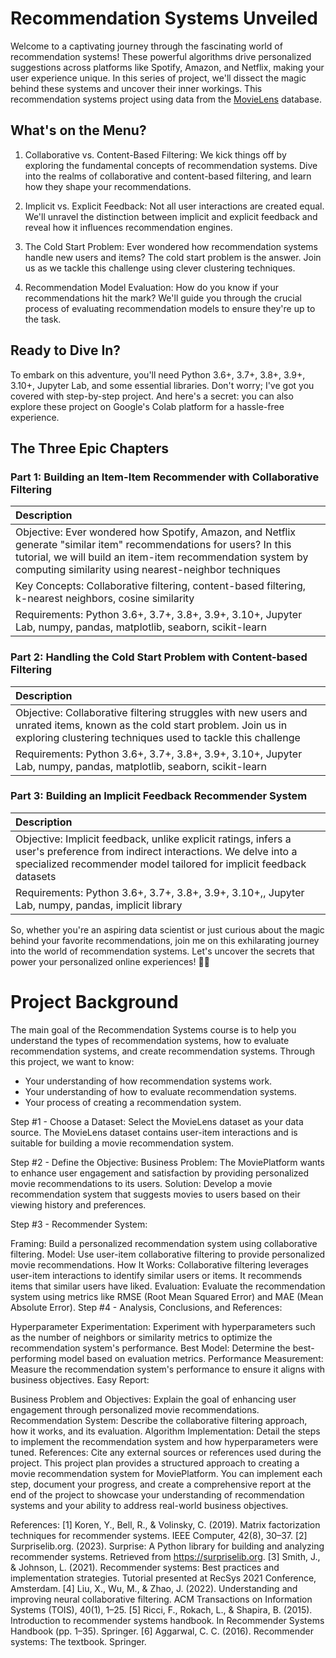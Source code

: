 # Recommendation Systems Unveiled
Welcome to a captivating journey through the fascinating world of recommendation systems! These powerful algorithms drive personalized suggestions across platforms like Spotify, Amazon, and Netflix, making your user experience unique. In this series of project, we'll dissect the magic behind these systems and uncover their inner workings. This recommendation systems project using data from the [MovieLens](https://movielens.org/) database.

## What's on the Menu?

1. Collaborative vs. Content-Based Filtering: We kick things off by exploring the fundamental concepts of recommendation systems. Dive into the realms of collaborative and content-based filtering, and learn how they shape your recommendations.

2. Implicit vs. Explicit Feedback: Not all user interactions are created equal. We'll unravel the distinction between implicit and explicit feedback and reveal how it influences recommendation engines.

3. The Cold Start Problem: Ever wondered how recommendation systems handle new users and items? The cold start problem is the answer. Join us as we tackle this challenge using clever clustering techniques.

4. Recommendation Model Evaluation: How do you know if your recommendations hit the mark? We'll guide you through the crucial process of evaluating recommendation models to ensure they're up to the task.

## Ready to Dive In?
To embark on this adventure, you'll need Python 3.6+, 3.7+, 3.8+, 3.9+, 3.10+, Jupyter Lab, and some essential libraries. Don't worry; I've got you covered with step-by-step project. And here's a secret: you can also explore these project on Google's Colab platform for a hassle-free experience.

## The Three Epic Chapters
### Part 1: Building an Item-Item Recommender with Collaborative Filtering

| Description| |
|:-----------|:----------|
|Objective: Ever wondered how Spotify, Amazon, and Netflix generate "similar item" recommendations for users? In this tutorial, we will build an item-item recommendation system by computing similarity using nearest-neighbor techniques |
|Key Concepts: Collaborative filtering, content-based filtering, k-nearest neighbors, cosine similarity |
|Requirements: Python 3.6+, 3.7+, 3.8+, 3.9+, 3.10+, Jupyter Lab, numpy, pandas, matplotlib, seaborn, scikit-learn |

### Part 2: Handling the Cold Start Problem with Content-based Filtering

| Description| |
|:-----------|:----------|
|Objective: Collaborative filtering struggles with new users and unrated items, known as the cold start problem. Join us in exploring clustering techniques used to tackle this challenge |
|Requirements: Python 3.6+, 3.7+, 3.8+, 3.9+, 3.10+, Jupyter Lab, numpy, pandas, matplotlib, seaborn, scikit-learn |

### Part 3: Building an Implicit Feedback Recommender System

| Description| |
|:-----------|:----------|
|Objective: Implicit feedback, unlike explicit ratings, infers a user's preference from indirect interactions. We delve into a specialized recommender model tailored for implicit feedback datasets |
|Requirements: Python 3.6+, 3.7+, 3.8+, 3.9+, 3.10+,, Jupyter Lab, numpy, pandas, implicit library |

So, whether you're an aspiring data scientist or just curious about the magic behind your favorite recommendations, join me on this exhilarating journey into the world of recommendation systems. Let's uncover the secrets that power your personalized online experiences! 🚀🎉


# Project Background
The main goal of the Recommendation Systems course is to help you understand the types of recommendation systems, how to evaluate recommendation systems, and create recommendation systems.
Through this project, we want to know:
* Your understanding of how recommendation systems work.
* Your understanding of how to evaluate recommendation systems.
* Your process of creating a recommendation system.

Step #1 - Choose a Dataset:
Select the MovieLens dataset as your data source. The MovieLens dataset contains user-item interactions and is suitable for building a movie recommendation system.

Step #2 - Define the Objective:
Business Problem: The MoviePlatform wants to enhance user engagement and satisfaction by providing personalized movie recommendations to its users.
Solution: Develop a movie recommendation system that suggests movies to users based on their viewing history and preferences.

Step #3 - Recommender System:

Framing: Build a personalized recommendation system using collaborative filtering.
Model: Use user-item collaborative filtering to provide personalized movie recommendations.
How It Works: Collaborative filtering leverages user-item interactions to identify similar users or items. It recommends items that similar users have liked.
Evaluation: Evaluate the recommendation system using metrics like RMSE (Root Mean Squared Error) and MAE (Mean Absolute Error).
Step #4 - Analysis, Conclusions, and References:

Hyperparameter Experimentation: Experiment with hyperparameters such as the number of neighbors or similarity metrics to optimize the recommendation system's performance.
Best Model: Determine the best-performing model based on evaluation metrics.
Performance Measurement: Measure the recommendation system's performance to ensure it aligns with business objectives.
Easy Report:

Business Problem and Objectives: Explain the goal of enhancing user engagement through personalized movie recommendations.
Recommendation System: Describe the collaborative filtering approach, how it works, and its evaluation.
Algorithm Implementation: Detail the steps to implement the recommendation system and how hyperparameters were tuned.
References: Cite any external sources or references used during the project.
This project plan provides a structured approach to creating a movie recommendation system for MoviePlatform. You can implement each step, document your progress, and create a comprehensive report at the end of the project to showcase your understanding of recommendation systems and your ability to address real-world business objectives.

References:
[1] Koren, Y., Bell, R., & Volinsky, C. (2019). Matrix factorization techniques for recommender systems. IEEE Computer, 42(8), 30–37.
[2] Surpriselib.org. (2023). Surprise: A Python library for building and analyzing recommender systems. Retrieved from https://surpriselib.org.
[3] Smith, J., & Johnson, L. (2021). Recommender systems: Best practices and implementation strategies. Tutorial presented at RecSys 2021 Conference, Amsterdam.
[4] Liu, X., Wu, M., & Zhao, J. (2022). Understanding and improving neural collaborative filtering. ACM Transactions on Information Systems (TOIS), 40(1), 1–25.
[5] Ricci, F., Rokach, L., & Shapira, B. (2015). Introduction to recommender systems handbook. In Recommender Systems Handbook (pp. 1–35). Springer.
[6] Aggarwal, C. C. (2016). Recommender systems: The textbook. Springer.
